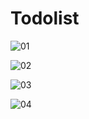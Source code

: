 # Todolist
![01](C:\Users\Adrian\Desktop\作品截图\todolist\01.png)

![02](C:\Users\Adrian\Desktop\作品截图\todolist\02.png)

![03](C:\Users\Adrian\Desktop\作品截图\todolist\03.png)

![04](C:\Users\Adrian\Desktop\作品截图\todolist\04.png)
